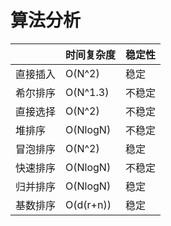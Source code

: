 # 算法分析

| |时间复杂度|稳定性|
|:----|:----|:----|
|直接插入|O(N^2)|稳定|
|希尔排序|O(N^1.3)|不稳定|
|直接选择|O(N^2)|不稳定|
|堆排序|O(NlogN)|不稳定|
|冒泡排序|O(N^2)|稳定|
|快速排序|O(NlogN)|不稳定|
|归并排序|O(NlogN)|稳定|
|基数排序|O(d(r+n))|稳定|

